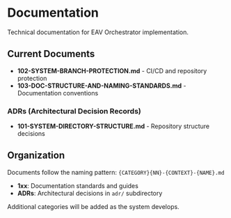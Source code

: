 # Documentation

Technical documentation for EAV Orchestrator implementation.

## Current Documents

- **102-SYSTEM-BRANCH-PROTECTION.md** - CI/CD and repository protection
- **103-DOC-STRUCTURE-AND-NAMING-STANDARDS.md** - Documentation conventions

### ADRs (Architectural Decision Records)
- **101-SYSTEM-DIRECTORY-STRUCTURE.md** - Repository structure decisions

## Organization

Documents follow the naming pattern: `{CATEGORY}{NN}-{CONTEXT}-{NAME}.md`

- **1xx**: Documentation standards and guides
- **ADRs**: Architectural decisions in `adr/` subdirectory

Additional categories will be added as the system develops.